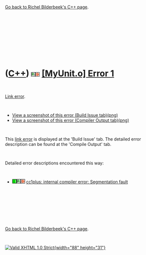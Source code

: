 

[Go back to Richel Bilderbeek's C++ page](Cpp.htm).

 

 

 

 

 

([C++](Cpp.htm)) ![Qt Creator](PicQtCreator.png)![Ubuntu](PicUbuntu.png) [\[MyUnit.o\] Error 1](CppLinkErrorError1.htm)
=======================================================================================================================

 

[Link error](CppLinkError.htm).

 

-   [View a screenshot of this error (Build
    Issue tab)(png)](CppLinkErrorError1_BuildIssues.png)
-   [View a screenshot of this error (Compiler
    Output tab)(png)](CppLinkErrorError1_CompileOutput.png)

 

This [link error](CppLinkError.htm) is displayed at the 'Build Issue'
tab. The detailed error description can be found at the 'Compile Output'
tab.

 

Detailed error descriptions encountered this way:

 

-   ![Wt](PicWt.png)![Qt
    Creator](PicQtCreator.png)![Ubuntu](PicUbuntu.png) [cc1plus:
    internal compiler error: Segmentation
    fault](CppCompileErrorCc1plusInternalCompilerErrorSegmentationFault.htm)

 

 

 

 

[Go back to Richel Bilderbeek's C++ page](Cpp.htm).



 

[![Valid XHTML 1.0 Strict](valid-xhtml10.png){width="88"
height="31"}](http://validator.w3.org/check?uri=referer)
